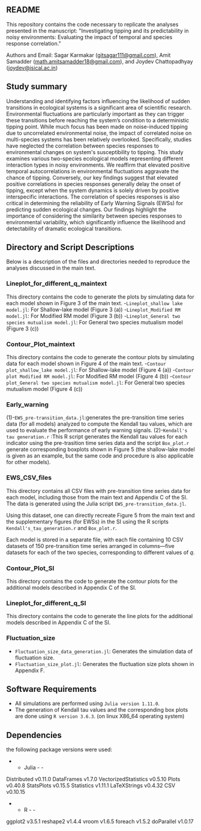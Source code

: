 ## README
 This repository contains the code necessary to replicate the analyses presented in the manuscript:
 "Investigating tipping and its predictability in noisy environments: Evaluating the impact of temporal and species response correlation."
 
 Authors and Email: Sagar Karmakar (gitsagar111@gmail.com), Amit Samadder (math.amitsamadder18@gmail.com), and Joydev Chattopadhyay
                    (joydev@isical.ac.in)


## Study summary
 Understanding and identifying factors influencing the likelihood of sudden transitions in ecological systems is a significant area of 
 scientific research. Environmental fluctuations are particularly important as they can trigger these transitions before reaching the 
 system’s condition to a deterministic tipping point. While much focus has been made on noise-induced tipping due to uncorrelated 
 environmental noise, the impact of correlated noise on multi-species systems has been relatively overlooked. Specifically, studies 
 have neglected the correlation between species responses to environmental changes on system's susceptibility to tipping. This study 
 examines various two-species ecological models representing different interaction types in noisy environments. We reaffirm that elevated
 positive temporal autocorrelations in environmental fluctuations aggravate the chance of tipping. Conversely, our key findings suggest
 that elevated positive correlations in species responses generally delay the onset of tipping, except when the system dynamics is solely driven by positive interspecific interactions. The correlation of species responses is also critical in determining the reliability of 
 Early Warning Signals (EWSs) for predicting sudden ecological changes. Our findings highlight the importance of considering the 
 similarity between species responses to environmental variability, which significantly influence the likelihood and detectability of 
 dramatic ecological transitions.


## Directory and Script Descriptions
 Below is a description of the files and directories needed to reproduce the analyses discussed in the main text.


### Lineplot_for_different_q_maintext
 This directory contains the code to generate the plots by simulating data for each model shown in Figure 3 of the main text.
 -`Lineplot_shallow lake model.jl`: For Shallow-lake model (Figure 3 (a))
 -`Lineplot_Modified RM model.jl`: For Modified RM model (Figure 3 (b))
 -`Lineplot_General two species mutualism model.jl`: For General two species mutualism model (Figure 3 (c))

### Contour_Plot_maintext
 This directory contains the code to generate the contour plots by simulating data for each model shown in Figure 4 of the main text.
 -`Contour plot_shallow_lake model.jl`: For Shallow-lake model (Figure 4 (a))
 -`Contour plot Modified RM model.jl`: For Modified RM model (Figure 4 (b))
 -`Contour plot_General two species mutualism model.jl`: For General two species mutualism model (Figure 4 (c))


### Early_warning
 (1)-`EWS_pre-transition_data.jl`:generates the pre-transition time series data (for all models) analyzed to compute the Kendall tau values, which are used to evaluate the performance of early warning signals.
 (2)-`Kendall's tau generation.r` :This R script generates the Kendall tau values for each indicator using the pre-trasition time series
 data and the script `Box_plot.r` generate corresponding boxplots shown in Figure 5 (the shallow-lake model is given as an example, but the same code and procedure is also applicable for other models).

### EWS_CSV_files
 This directory contains all CSV files with pre-transition time series data for each model, including those from the main text and Appendix C of the SI. The data is generated using the Julia script `EWS_pre-transition_data.jl`.  

 Using this dataset, one can directly recreate Figure 5 from the main text and the supplementary figures (for EWSs) in the SI using the R scripts `Kendall's_tau_generation.r` and `Box_plot.r`.  

 Each model is stored in a separate file, with each file containing 10 CSV datasets of 150 pre-transition time series arranged in columns—five datasets for each of the two species, corresponding to different values of 𝑞.

### Contour_Plot_SI
 This directory contains the code to generate the contour plots for the additional models described in Appendix C of the SI.
 
### Lineplot_for_different_q_SI
 This directory contains the code to generate the line plots for the additional models described in Appendix C of the SI.

### Fluctuation_size
 - `Fluctuation_size_data_generation.jl`: Generates the simulation data of fluctuation size.
 - `Fluctuation_size_plot.jl`: Generates the fluctuation size plots shown in Appendix F.


## Software Requirements
 - All simulations are performed using `Julia version 1.11.0`.
 - The generation of Kendall tau values and the corresponding box plots are done using `R version 3.6.3`.
 (on linux X86_64 operating system)
 



## Dependencies

 the following package versions were used:

 - - Julia - -

 Distributed v0.11.0 
 DataFrames v1.7.0
 VectorizedStatistics v0.5.10
 Plots v0.40.8
 StatsPlots v0.15.5
 Statistics v1.11.1
 LaTeXStrings v0.4.32
 CSV v0.10.15

 - - R - -

 ggplot2 v3.5.1
 reshape2 v1.4.4
 vroom v1.6.5
 foreach v1.5.2
 doParallel v1.0.17

